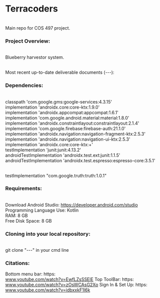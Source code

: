 # Terracoders
<br>Main repo for COS 497 project.

### Project Overview: 
<br> Blueberry harvestor system.


<br>Most recent up-to-date deliverable documents (---): 

### Dependencies:
<br>classpath 'com.google.gms:google-services:4.3.15'
<br>implementation 'androidx.core:core-ktx:1.9.0'
<br>implementation 'androidx.appcompat:appcompat:1.6.1'
<br>implementation 'com.google.android.material:material:1.8.0'
<br>implementation 'androidx.constraintlayout:constraintlayout:2.1.4'
<br>implementation 'com.google.firebase:firebase-auth:21.1.0'
<br>implementation 'androidx.navigation:navigation-fragment-ktx:2.5.3'
<br>implementation 'androidx.navigation:navigation-ui-ktx:2.5.3'
<br>implementation 'androidx.core:core-ktx:+'
<br>testImplementation 'junit:junit:4.13.2'
<br>androidTestImplementation 'androidx.test.ext:junit:1.1.5'
<br>androidTestImplementation 'androidx.test.espresso:espresso-core:3.5.1'

<br>testImplementation "com.google.truth:truth:1.0.1"


### Requirements:
<br>Download Android Studio: https://developer.android.com/studio
<br>Programming Language Use: Kotlin
<br>RAM: 8 GB
<br>Free Disk Space: 8 GB 

### Cloning into your local repository:
<br>git clone "---" in your cmd line

### Citations: 
Bottom menu bar: https:<br>www.youtube.com/watch?v=EwfLZsSSElE
Top ToolBar: https:<br>www.youtube.com/watch?v=zOsWCAsG2Xo 
Sign In & Set Up: https:<br>www.youtube.com/watch?v=idbxxkF1l6k



